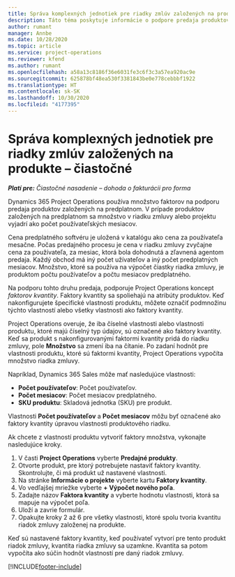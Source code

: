 ```yaml
---
title: Správa komplexných jednotiek pre riadky zmlúv založených na produkte – čiastočné
description: Táto téma poskytuje informácie o podpore predaja produktov založených na predplatnom.
author: rumant
manager: Annbe
ms.date: 10/28/2020
ms.topic: article
ms.service: project-operations
ms.reviewer: kfend
ms.author: rumant
ms.openlocfilehash: a58a13c8186f36e6031fe3c6f3c3a57ea920ac9e
ms.sourcegitcommit: 625878bf48ea530f3381843be0e778cebbbf1922
ms.translationtype: HT
ms.contentlocale: sk-SK
ms.lasthandoff: 10/30/2020
ms.locfileid: "4177395"
---
```

# <a name="manage-complex-units-for-product-based-contract-lines---lite"></a>Správa komplexných jednotiek pre riadky zmlúv založených na produkte – čiastočné

_**Platí pre:** Čiastočné nasadenie – dohoda o fakturácii pro forma_

Dynamics 365 Project Operations používa množstvo faktorov na podporu predaja produktov založených na predplatnom. V prípade produktov založených na predplatnom sa množstvo v riadku zmluvy alebo projektu vyjadrí ako počet používateľských mesiacov.

Cena predplatného softvéru je uložená v katalógu ako cena za používateľa mesačne. Počas predajného procesu je cena v riadku zmluvy zvyčajne cena za používateľa, za mesiac, ktorá bola dohodnutá a zľavnená agentom predaja. Každý obchod má iný počet užívateľov a iný počet predplatných mesiacov. Množstvo, ktoré sa používa na výpočet čiastky riadka zmluvy, je produktom počtu používateľov a počtu mesiacov predplatného.

Na podporu tohto druhu predaja, podporuje Project Operations koncept *faktorov kvantity*. Faktory kvantity sa spoliehajú na atribúty produktov. Keď nakonfigurujete špecifické vlastnosti produktu, môžete označiť podmnožinu týchto vlastností alebo všetky vlastnosti ako faktory kvantity.

Project Operations overuje, že iba číselné vlastnosti alebo vlastnosti produktu, ktoré majú číselný typ údajov, sú označené ako faktory kvantity. Keď sa produkt s nakonfigurovanými faktormi kvantity pridá do riadku zmluvy, pole **Množstvo** sa zmení iba na čítanie. Po zadaní hodnôt pre vlastnosti produktu, ktoré sú faktormi kvantity, Project Operations vypočíta množstvo riadka zmluvy.

Napríklad, Dynamics 365 Sales môže mať nasledujúce vlastnosti:

- **Počet používateľov**: Počet používateľov.
- **Počet mesiacov**: Počet mesiacov predplatného.
- **SKU produktu**: Skladová jednotka (SKU) pre produkt.

Vlastnosti **Počet používateľov** a **Počet mesiacov** môžu byť označené ako faktory kvantity úpravou vlastnosti produktového riadku.

Ak chcete z vlastností produktu vytvoriť faktory množstva, vykonajte nasledujúce kroky.

1. V časti **Project Operations** vyberte **Predajné produkty**.
2. Otvorte produkt, pre ktorý potrebujete nastaviť faktory kvantity. Skontrolujte, či má produkt už nastavené vlastnosti.
3. Na stránke **Informácie o projekte** vyberte kartu **Faktory kvantity**.
4. Vo vedľajšej mriežke vyberte **+ Výpočet nového poľa**.
5. Zadajte názov **Faktora kvantity** a vyberte hodnotu vlastnosti, ktorá sa mapuje na výpočet poľa.
6. Uloží a zavrie formulár.
7. Opakujte kroky 2 až 6 pre všetky vlastnosti, ktoré spolu tvoria kvantitu riadok zmluvy založenej na produkte.

Keď sú nastavené faktory kvantity, keď používateľ vytvorí pre tento produkt riadok zmluvy, kvantita riadka zmluvy sa uzamkne. Kvantita sa potom vypočíta ako súčin hodnôt vlastností pre daný riadok zmluvy.


[!INCLUDE[footer-include](../../includes/footer-banner.md)]